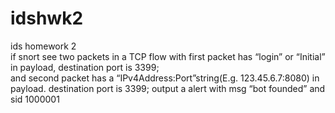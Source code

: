 # idshwk2
ids homework 2  
if snort see two packets in a TCP flow with first packet has “login” or “Initial” in payload, destination port is 3399;  
and second packet has a “IPv4Address:Port”string(E.g. 123.45.6.7:8080) in payload.  destination port is 3399; output a alert with msg “bot founded” and sid 1000001
